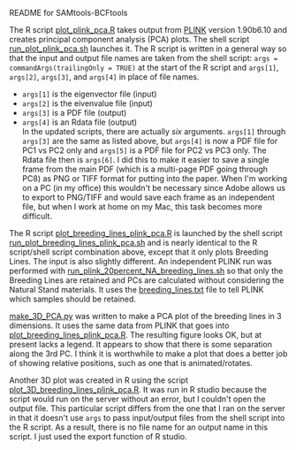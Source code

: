 README for SAMtools-BCFtools

The R script [plot_plink_pca.R](plot_plink_pca.R) takes output from [PLINK](https://zzz.bwh.harvard.edu/plink/index.shtml) version 1.90b6.10 and creates principal component analysis (PCA) plots. The shell script [run_plot_plink_pca.sh](run_plot_plink_pca.sh) launches it. The R script is written in a general way so that the input and output file names are taken from the shell script: ```args = commandArgs(trailingOnly = TRUE)``` at the start of the R script and ```args[1]```, ```args[2]```, ```args[3]```, and ```args[4]``` in place of file names.
* ```args[1]``` is the eigenvector file (input)
* ```args[2]``` is the eivenvalue file (input)
* ```args[3]``` is a PDF file (output)
* ```args[4]``` is an Rdata file (output)<br>
In the updated scripts, there are actually _six_ arguments. `args[1]` through `args[3]` are the same as listed above, but `args[4]` is now a PDF file for PC1 vs PC2 only and `args[5]` is a PDF file for PC2 vs PC3 only. The Rdata file then is `args[6]`. I did this to make it easier to save a single frame from the main PDF (which is a multi-page PDF going through PC8) as PNG or TIFF format for putting into the paper. When I'm working on a PC (in my office) this wouldn't be necessary since Adobe allows us to export to PNG/TIFF and would save each frame as an independent file, but when I work at home on my Mac, this task becomes more difficult.

The R script [plot_breeding_lines_plink_pca.R](plot_breeding_lines_plink_pca.R) is launched by the shell script [run_plot_breeding_lines_plink_pca.sh](run_plot_breeding_lines_plink_pca.sh) and is nearly identical to the R script/shell script combination above, except that it only plots Breeding Lines. The input is also slightly different. An independent PLINK run was performed with [run_plink_20percent_NA_breeding_lines.sh](run_plink_20percent_NA_breeding_lines.sh) so that only the Breeding Lines are retained and PCs are calculated without considering the Natural Stand materials. It uses the [breeding_lines.txt](breeding_lines.txt) file to tell PLINK which samples should be retained.

[make_3D_PCA.py](make_3D_PCA.py) was written to make a PCA plot of the breeding lines in 3 dimensions. It uses the same data from PLINK that goes into [plot_breeding_lines_plink_pca.R](plot_breeding_lines_plink_pca.R). The resulting figure looks OK, but at present lacks a legend. It appears to show that there is some separation along the 3rd PC. I think it is worthwhile to make a plot that does a better job of showing relative positions, such as one that is animated/rotates.

Another 3D plot was created in R using the script [plot_3D_breeding_lines_plink_pca.R](plot_3D_breeding_lines_plink_pca.R). It was run in R studio because the script would run on the server without an error, but I couldn't open the output file. This particular script differs from the one that I ran on the server in that it doesn't use ```args``` to pass input/output files from the shell script into the R script. As a result, there is no file name for an output name in this script. I just used the export function of R studio.

